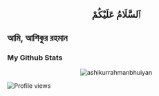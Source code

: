 <h2 align = "center"> ٱلسَّلَامُ عَلَيْكُمْ</h2>

<h2 aligh="center">আমি, আশিকুর রহমান </h3>

### My Github Stats
<p align="center"> <img src="https://github-readme-stats.vercel.app/api?username=ashikurrahmanbhuiyan&show_icons=true&count_private=true&theme=dark" alt="ashikurrahmanbhuiyan" />
  
 ![Profile views](https://gpvc.arturio.dev/ashikurrahmanbhuiyan)
<!--
**ashikurrahmanbhuiyan/ashikurrahmanbhuiyan** is a ✨ _special_ ✨ repository because its `README.md` (this file) appears on your GitHub profile.

Here are some ideas to get you started:

- 🔭 I’m currently working on ...
- 🌱 I’m currently learning ...
- 👯 I’m looking to collaborate on ...
- 🤔 I’m looking for help with ...
- 💬 Ask me about ...
- 📫 How to reach me: ...
- 😄 Pronouns: ...
- ⚡ Fun fact: ...
-->
